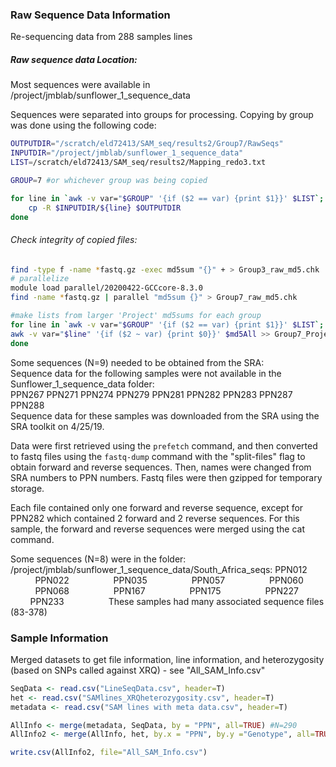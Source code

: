 ### Raw Sequence Data Information

Re-sequencing data from 288 samples lines

##### Raw sequence data Location:
Most sequences were available in /project/jmblab/sunflower_1_sequence_data

Sequences were separated into groups for processing. Copying by group was done using the following code:
```bash
OUTPUTDIR="/scratch/eld72413/SAM_seq/results2/Group7/RawSeqs"
INPUTDIR="/project/jmblab/sunflower_1_sequence_data"
LIST=/scratch/eld72413/SAM_seq/results2/Mapping_redo3.txt

GROUP=7 #or whichever group was being copied

for line in `awk -v var="$GROUP" '{if ($2 == var) {print $1}}' $LIST`; do
	cp -R $INPUTDIR/${line} $OUTPUTDIR
done
```

###### Check integrity of copied files:
```bash
find -type f -name *fastq.gz -exec md5sum "{}" + > Group3_raw_md5.chk
# parallelize
module load parallel/20200422-GCCcore-8.3.0
find -name *fastq.gz | parallel "md5sum {}" > Group7_raw_md5.chk

#make lists from larger 'Project' md5sums for each group
for line in `awk -v var="$GROUP" '{if ($2 == var) {print $1}}' $LIST`; do
awk -v var="$line" '{if ($2 ~ var) {print $0}}' $md5All >> Group7_ProjectFiles_md5.chk
done
```

Some sequences (N=9) needed to be obtained from the SRA:  
Sequence data for the following samples were not available in the Sunflower_1_sequence_data folder:  
PPN267
PPN271
PPN274
PPN279
PPN281
PPN282
PPN283
PPN287
PPN288  
Sequence data for these samples was downloaded from the SRA using the SRA toolkit on 4/25/19.

Data were first retrieved using the `prefetch` command, and then converted to fastq files using the `fastq-dump` command with the "split-files" flag to obtain forward and reverse sequences.
Then, names were changed from SRA numbers to PPN numbers. Fastq files were then gzipped for temporary storage.

Each file contained only one forward and reverse sequence, except for PPN282 which contained 2 forward and 2 reverse sequences. For this sample, the forward and reverse sequences were merged using the cat command.

Some sequences (N=8) were in the folder: /project/jmblab/sunflower_1_sequence_data/South_Africa_seqs:
PPN012                  
PPN022                  
PPN035                  
PPN057                  
PPN060                  
PPN068                  
PPN167                  
PPN175                  
PPN227                  
PPN233                  
These samples had many associated sequence files (83-378)

### Sample Information
Merged datasets to get file information, line information, and heterozygosity (based on SNPs called against XRQ) - see "All_SAM_Info.csv"
```R
SeqData <- read.csv("LineSeqData.csv", header=T)
het <- read.csv("SAMlines_XRQheterozygosity.csv", header=T)
metadata <- read.csv("SAM lines with meta data.csv", header=T)

AllInfo <- merge(metadata, SeqData, by = "PPN", all=TRUE) #N=290
AllInfo2 <- merge(AllInfo, het, by.x = "PPN", by.y ="Genotype", all=TRUE)

write.csv(AllInfo2, file="All_SAM_Info.csv")
```